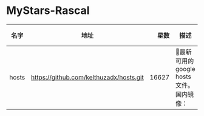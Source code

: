 # MyStars-Rascal
|名字 |                 地址                  |星数 |                          描述                           | 语言 |大小|
|-----|---------------------------------------|----:|---------------------------------------------------------|------|----|
|hosts|https://github.com/kelthuzadx/hosts.git|16627|:statue_of_liberty:最新可用的google hosts文件。国内镜像：|Rascal|8 KB|

